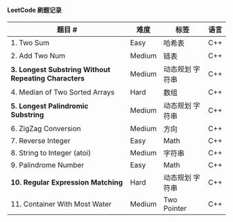 #### LeetCode 刷题记录

|  题目 #  | 难度  | 标签 | 语言 |
|  ----  | ----  | ---- | ---- |
|  1. Two Sum | Easy |  哈希表   |  C++    |
|  2. Add Two Num | Medium | 链表    | C++     |
| **3. Longest Substring Without Repeating Characters**|Medium|动态规划 字符串|C++|
|  4. Median of Two Sorted Arrays|Hard|数组|C++|
|  **5. Longest Palindromic Substring**|Medium|动态规划 字符串|C++|
|  6. ZigZag Conversion|Medium|方向|C++|
|7. Reverse Integer|Easy|Math|C++|
|8. String to Integer (atoi)|Medium|字符串|C++|
|9. Palindrome Number|Easy|Math|C++|
|**10. Regular Expression Matching**|Hard|动态规划 字符串|C++|
|11. Container With Most Water|Medium|Two Pointer|C++|
